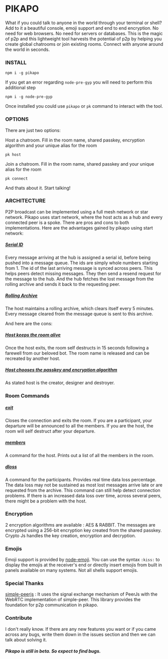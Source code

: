 # PIKAPO

What if you could talk to anyone in the world through your terminal or shell? Add to it a beautiful console, emoji support and end to end encryption. No need for web browsers. No need for servers or databases. This is the magic of p2p and this lightweight tool harvests the potential of p2p by helping you create global chatrooms or join existing rooms. Connect with anyone around the world in seconds.

### INSTALL

```
npm i -g pikapo
```

If you get an error regarding ```node-pre-gyp``` you will need to perform this additional step

```
npm i -g node-pre-gyp
```

Once installed you could use ```pikapo``` or ```pk``` command to interact with the tool.

### OPTIONS

There are just two options:

Host a chatroom. Fill in the room name, shared passkey, encryption algorithm and your unique alias for the room
```
pk host
```

Join a chatroom. Fill in the room name, shared passkey and your unique alias for the room
```
pk connect
```

And thats about it. Start talking!

### ARCHITECTURE

P2P broadcast can be implemented using a full mesh network or star network. Pikapo uses start network, where the host acts as a hub and every connected peer is a spoke. There are pros and cons to both implementations. Here are the advantages gained by pikapo using start network:

##### <ins>Serial ID</ins>
Every message arriving at the hub is assigned a serial id, before being pushed into a message queue. The ids are simply whole numbers starting from 1. The id of the last arriving message is synced across peers. This helps peers detect missing messages. They then send a resend request for the message to the hub. And the hub fetches the lost message from the rolling archive and sends it back to the requesting peer.

##### <ins>Rolling Archive</ins>
The host maintains a rolling archive, which clears itself every 5 minutes. Every message cleared from the message queue is sent to this archive.

And here are the cons:

##### <ins>Host keeps the room alive</ins>
Once the host exits, the room self destructs in 15 seconds following a farewell from our beloved bot. The room name is released and can be recreated by another host.

##### <ins>Host chooses the passkey and encryption algorithm</ins>
As stated host is the creator, designer and destroyer.

### Room Commands

##### <ins>exit</ins>
Closes the connection and exits the room. If you are a participant, your departure will be announced to all the members. If you are the host, the room will self destruct after your departure.

##### <ins>members</ins>
A command for the host. Prints out a list of all the members in the room.

##### <ins>dloss</ins>
A command for the participants. Provides real time data loss percentage. The data loss may not be sustained as most lost messages arrive late or are requested from the archive. This command can still help detect connection problems. If there is an increased data loss over time, across several peers, there might be a problem with the host.

### Encryption

2 encryption algorithms are available : AES & RABBIT. The messages are encrypted using a 256-bit encryption key created from the shared passkey. Crypto Js handles the key creation, encryption and decryption.

### Emojis

Emoji support is provided by [node-emoji](https://github.com/omnidan/node-emoji). You can use the syntax ```:kiss:``` to display the emojis at the receiver's end or directly insert emojis from built in panels available on many systems. Not all shells support emojis.

### Special Thanks

[simple-peerjs](https://github.com/nickcis/simple-peerjs) : It uses the signal exchange mechanism of PeerJs with the WebRTC implementation of simple-peer. This library provides the foundation for p2p communication in pikapo.

### Contribute

I don't really know. If there are any new features you want or if you came across any bugs, write them down in the issues section and then we can talk about solving it.

##### Pikapo is still in beta. So expect to find bugs.
